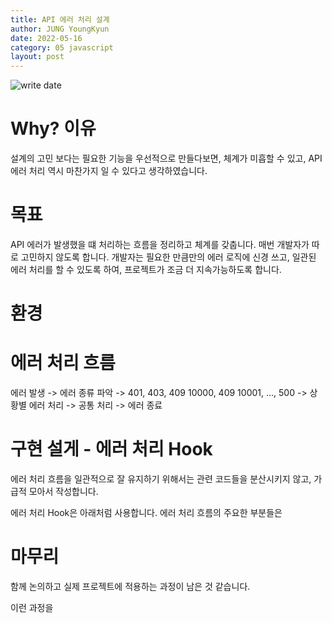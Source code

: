 ```yaml
---
title: API 에러 처리 설계
author: JUNG YoungKyun
date: 2022-05-16
category: 05 javascript
layout: post
---
```


![write date](https://img.shields.io/badge/error-2022_05_16-blue.svg)

# Why? 이유

설계의 고민 보다는 필요한 기능을 우선적으로 만들다보면, 체계가 미흡할 수 있고,
API 에러 처리 역시 마찬가지 일 수 있다고 생각하였습니다.



# 목표

API 에러가 발생했을 떄 처리하는 흐름을 정리하고 체계를 갖춥니다.
매번 개발자가 따로 고민하지 않도록 합니다.
개발자는 필요한 만큼만의 에러 로직에 신경 쓰고, 일관된 에러 처리를 할 수 있도록 하여, 프로젝트가 조금 더 지속가능하도록 합니다.

# 환경


# 에러 처리 흐름

에러 발생 -> 에러 종류 파악 -> 401, 403, 409 10000, 409 10001, ..., 500 -> 상황별 에러 처리 -> 공통 처리 -> 에러 종료

# 구현 설게 - 에러 처리 Hook

에러 처리 흐름을 일관적으로 잘 유지하기 위해서는 관련 코드들을 분산시키지 않고,
가급적 모아서 작성합니다.

에러 처리 Hook은 아래처럼 사용합니다.
에러 처리 흐름의 주요한 부분들은 

# 마무리

함께 논의하고 실제 프로젝트에 적용하는 과정이 남은 것 같습니다.

이런 과정을 
